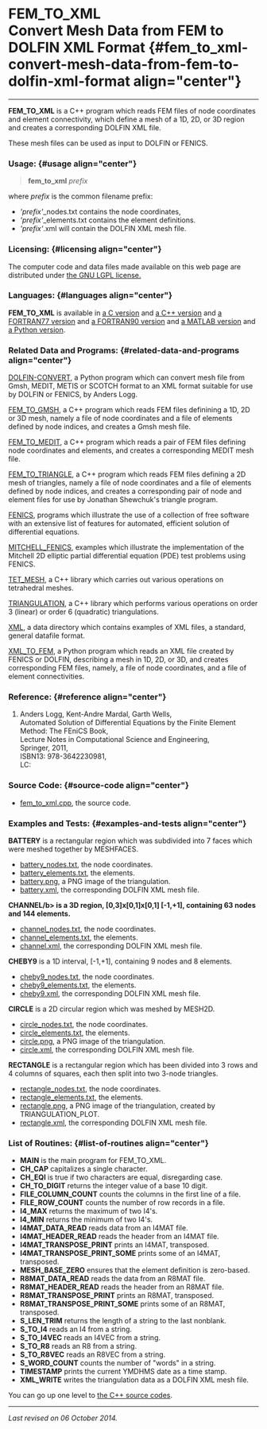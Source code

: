 FEM\_TO\_XML\
Convert Mesh Data from FEM to DOLFIN XML Format {#fem_to_xml-convert-mesh-data-from-fem-to-dolfin-xml-format align="center"}
===============================================

------------------------------------------------------------------------

**FEM\_TO\_XML** is a C++ program which reads FEM files of node
coordinates and element connectivity, which define a mesh of a 1D, 2D,
or 3D region and creates a corresponding DOLFIN XML file.

These mesh files can be used as input to DOLFIN or FENICS.

### Usage: {#usage align="center"}

> **fem\_to\_xml** *prefix*

where *prefix* is the common filename prefix:

-   *'prefix'*\_nodes.txt contains the node coordinates,
-   *'prefix'*\_elements.txt contains the element definitions.
-   *'prefix'*.xml will contain the DOLFIN XML mesh file.

### Licensing: {#licensing align="center"}

The computer code and data files made available on this web page are
distributed under [the GNU LGPL license.](../../txt/gnu_lgpl.txt)

### Languages: {#languages align="center"}

**FEM\_TO\_XML** is available in [a C
version](../../c_src/fem_to_xml/fem_to_xml.md) and [a C++
version](../../master/fem_to_xml/fem_to_xml.md) and [a FORTRAN77
version](../../f77_src/fem_to_xml/fem_to_xml.md) and [a FORTRAN90
version](../../f_src/fem_to_xml/fem_to_xml.md) and [a MATLAB
version](../../m_src/fem_to_xml/fem_to_xml.md) and [a Python
version](../../py_src/fem_to_xml/fem_to_xml.md).

### Related Data and Programs: {#related-data-and-programs align="center"}

[DOLFIN-CONVERT](../../py_src/dolfin-convert/dolfin-convert.md), a
Python program which can convert mesh file from Gmsh, MEDIT, METIS or
SCOTCH format to an XML format suitable for use by DOLFIN or FENICS, by
Anders Logg.

[FEM\_TO\_GMSH](../../master/fem_to_gmsh/fem_to_gmsh.md), a C++
program which reads FEM files definining a 1D, 2D or 3D mesh, namely a
file of node coordinates and a file of elements defined by node indices,
and creates a Gmsh mesh file.

[FEM\_TO\_MEDIT](../../master/fem_to_medit/fem_to_medit.md), a C++
program which reads a pair of FEM files defining node coordinates and
elements, and creates a corresponding MEDIT mesh file.

[FEM\_TO\_TRIANGLE](../../master/fem_to_triangle/fem_to_triangle.md),
a C++ program which reads FEM files defining a 2D mesh of triangles,
namely a file of node coordinates and a file of elements defined by node
indices, and creates a corresponding pair of node and element files for
use by Jonathan Shewchuk's triangle program.

[FENICS](../../examples/fenics/fenics.md), programs which illustrate
the use of a collection of free software with an extensive list of
features for automated, efficient solution of differential equations.

[MITCHELL\_FENICS](../../examples/mitchell_fenics/mitchell_fenics.md),
examples which illustrate the implementation of the Mitchell 2D elliptic
partial differential equation (PDE) test problems using FENICS.

[TET\_MESH](../../master/tet_mesh/tet_mesh.md), a C++ library which
carries out various operations on tetrahedral meshes.

[TRIANGULATION](../../master/triangulation/triangulation.md), a C++
library which performs various operations on order 3 (linear) or order 6
(quadratic) triangulations.

[XML](../../data/xml/xml.md), a data directory which contains examples
of XML files, a standard, general datafile format.

[XML\_TO\_FEM](../../py_src/xml_to_fem/xml_to_fem.md), a Python
program which reads an XML file created by FENICS or DOLFIN, describing
a mesh in 1D, 2D, or 3D, and creates corresponding FEM files, namely, a
file of node coordinates, and a file of element connectivities.

### Reference: {#reference align="center"}

1.  Anders Logg, Kent-Andre Mardal, Garth Wells,\
    Automated Solution of Differential Equations by the Finite Element
    Method: The FEniCS Book,\
    Lecture Notes in Computational Science and Engineering,\
    Springer, 2011,\
    ISBN13: 978-3642230981,\
    LC:

### Source Code: {#source-code align="center"}

-   [fem\_to\_xml.cpp](fem_to_xml.cpp), the source code.

### Examples and Tests: {#examples-and-tests align="center"}

**BATTERY** is a rectangular region which was subdivided into 7 faces
which were meshed together by MESHFACES.

-   [battery\_nodes.txt](battery_nodes.txt), the node coordinates.
-   [battery\_elements.txt](battery_elements.txt), the elements.
-   [battery.png](battery.png), a PNG image of the triangulation.
-   [battery.xml](battery.xml), the corresponding DOLFIN XML mesh file.

**CHANNEL/b&gt; is a 3D region, \[0,3\]x\[0,1\]x\[0,1\] \[-1,+1\],
containing 63 nodes and 144 elements.**

-   [channel\_nodes.txt](channel_nodes.txt), the node coordinates.
-   [channel\_elements.txt](channel_elements.txt), the elements.
-   [channel.xml](channel.xml), the corresponding DOLFIN XML mesh file.

**CHEBY9** is a 1D interval, \[-1,+1\], containing 9 nodes and 8
elements.

-   [cheby9\_nodes.txt](cheby9_nodes.txt), the node coordinates.
-   [cheby9\_elements.txt](cheby9_elements.txt), the elements.
-   [cheby9.xml](cheby9.xml), the corresponding DOLFIN XML mesh file.

**CIRCLE** is a 2D circular region which was meshed by MESH2D.

-   [circle\_nodes.txt](circle_nodes.txt), the node coordinates.
-   [circle\_elements.txt](circle_elements.txt), the elements.
-   [circle.png](circle.png), a PNG image of the triangulation.
-   [circle.xml](circle.xml), the corresponding DOLFIN XML mesh file.

**RECTANGLE** is a rectangular region which has been divided into 3 rows
and 4 columns of squares, each then split into two 3-node triangles.

-   [rectangle\_nodes.txt](rectangle_nodes.txt), the node coordinates.
-   [rectangle\_elements.txt](rectangle_elements.txt), the elements.
-   [rectangle.png](rectangle.png), a PNG image of the triangulation,
    created by TRIANGULATION\_PLOT.
-   [rectangle.xml](rectangle.xml), the corresponding DOLFIN XML mesh
    file.

### List of Routines: {#list-of-routines align="center"}

-   **MAIN** is the main program for FEM\_TO\_XML.
-   **CH\_CAP** capitalizes a single character.
-   **CH\_EQI** is true if two characters are equal, disregarding case.
-   **CH\_TO\_DIGIT** returns the integer value of a base 10 digit.
-   **FILE\_COLUMN\_COUNT** counts the columns in the first line of a
    file.
-   **FILE\_ROW\_COUNT** counts the number of row records in a file.
-   **I4\_MAX** returns the maximum of two I4's.
-   **I4\_MIN** returns the minimum of two I4's.
-   **I4MAT\_DATA\_READ** reads data from an I4MAT file.
-   **I4MAT\_HEADER\_READ** reads the header from an I4MAT file.
-   **I4MAT\_TRANSPOSE\_PRINT** prints an I4MAT, transposed.
-   **I4MAT\_TRANSPOSE\_PRINT\_SOME** prints some of an I4MAT,
    transposed.
-   **MESH\_BASE\_ZERO** ensures that the element definition is
    zero-based.
-   **R8MAT\_DATA\_READ** reads the data from an R8MAT file.
-   **R8MAT\_HEADER\_READ** reads the header from an R8MAT file.
-   **R8MAT\_TRANSPOSE\_PRINT** prints an R8MAT, transposed.
-   **R8MAT\_TRANSPOSE\_PRINT\_SOME** prints some of an R8MAT,
    transposed.
-   **S\_LEN\_TRIM** returns the length of a string to the last
    nonblank.
-   **S\_TO\_I4** reads an I4 from a string.
-   **S\_TO\_I4VEC** reads an I4VEC from a string.
-   **S\_TO\_R8** reads an R8 from a string.
-   **S\_TO\_R8VEC** reads an R8VEC from a string.
-   **S\_WORD\_COUNT** counts the number of "words" in a string.
-   **TIMESTAMP** prints the current YMDHMS date as a time stamp.
-   **XML\_WRITE** writes the triangulation data as a DOLFIN XML mesh
    file.

You can go up one level to [the C++ source codes](../cpp_src.md).

------------------------------------------------------------------------

*Last revised on 06 October 2014.*
